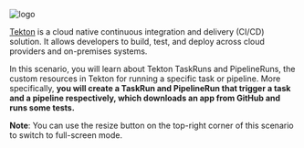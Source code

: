 ![logo](https://raw.githubusercontent.com/tektoncd/website/master/tutorials/katacoda/logo.png)

[Tekton](https://tekton.dev) is a cloud native continuous integration and
delivery (CI/CD) solution. It allows developers to build, test, and deploy
across cloud providers and on-premises systems.

In this scenario, you will learn about Tekton TaskRuns and PipelineRuns,
the custom resources in Tekton for running a specific task or pipeline.
More specifically, **you will create a TaskRun and PipelineRun that
trigger a task and a pipeline respectively, which downloads an app
from GitHub and runs some tests.**

**Note**: You can use the resize button on the top-right corner of this
scenario to switch to full-screen mode.
